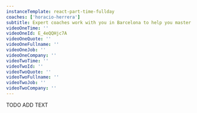 ```yaml
---
instanceTemplate: react-part-time-fullday
coaches: ['horacio-herrera']
subtitle: Expert coaches work with you in Barcelona to help you master React without having to cut into valuable work-days
videoOneTime: ''
videoOneId: E_4eQQHjc7A
videoOneQuote: ''
videoOneFullname: ''
videoOneJob: ''
videoOneCompany: ''
videoTwoTime: ''
videoTwoId: ''
videoTwoQuote: ''
videoTwoFullname: ''
videoTwoJob: ''
videoTwoCompany: ''
---
```


TODO ADD TEXT
